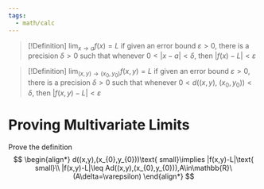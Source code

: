 ```yaml
---
tags:
  - math/calc
---
```

>[!Definition]
>$\lim_{ x \to a }f(x)=L$ if given an error bound $\varepsilon>0$, there is a precision $\delta>0$ such that whenever $0<|x-a|<\delta$, then $|f(x)-L|<\varepsilon$

>[!Definition]
>$\lim_{ (x,y) \to (x_{0},y_{0}) }f(x,y)=L$ if given an error bound $\varepsilon>0$, there is a precision $\delta>0$ such that whenever $0<d((x,y),\ (x_{0},y_{0}))<\delta$, then $|f(x,y)-L|<\varepsilon$

# Proving Multivariate Limits
Prove the definition
$$
\begin{align*}
d((x,y),(x_{0},y_{0}))\text{ small}\implies |f(x,y)-L|\text{ small}\\
|f(x,y)-L|\leq Ad((x,y),(x_{0},y_{0})),A\in\mathbb{R}\ (A\delta=\varepsilon)
\end{align*}
$$